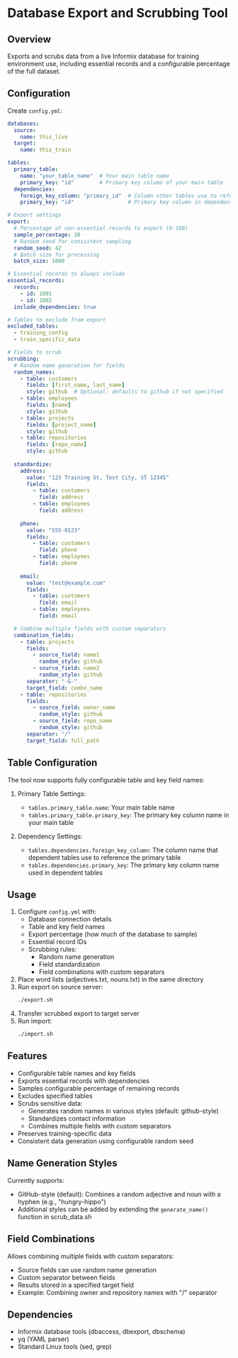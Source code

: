 # Database Export and Scrubbing Tool

## Overview
Exports and scrubs data from a live Informix database for training environment use, including essential records and a configurable percentage of the full dataset.

## Configuration
Create `config.yml`:
```yaml
databases:
  source:
    name: this_live
  target:
    name: this_train

tables:
  primary_table:
    name: "your_table_name"  # Your main table name
    primary_key: "id"        # Primary key column of your main table
  dependencies:
    foreign_key_column: "primary_id"  # Column other tables use to reference primary table
    primary_key: "id"                 # Primary key column in dependent tables

# Export settings
export:
  # Percentage of non-essential records to export (0-100)
  sample_percentage: 20
  # Random seed for consistent sampling
  random_seed: 42
  # Batch size for processing
  batch_size: 1000

# Essential records to always include
essential_records:
  records:
    - id: 1001
    - id: 1002
  include_dependencies: true

# Tables to exclude from export
excluded_tables:
  - training_config
  - train_specific_data

# Fields to scrub
scrubbing:
  # Random name generation for fields
  random_names:
    - table: customers
      fields: [first_name, last_name]
      style: github  # Optional: defaults to github if not specified
    - table: employees
      fields: [name]
      style: github
    - table: projects
      fields: [project_name]
      style: github
    - table: repositories
      fields: [repo_name]
      style: github
  
  standardize:
    address:
      value: "123 Training St, Test City, ST 12345"
      fields:
        - table: customers
          field: address
        - table: employees
          field: address
    
    phone:
      value: "555-0123"
      fields:
        - table: customers
          field: phone
        - table: employees
          field: phone
    
    email:
      value: "test@example.com"
      fields:
        - table: customers
          field: email
        - table: employees
          field: email

  # Combine multiple fields with custom separators
  combination_fields:
    - table: projects
      fields:
        - source_field: name1
          random_style: github
        - source_field: name2
          random_style: github
      separator: "-&-"
      target_field: combo_name
    - table: repositories
      fields:
        - source_field: owner_name
          random_style: github
        - source_field: repo_name
          random_style: github
      separator: "/"
      target_field: full_path
```

## Table Configuration
The tool now supports fully configurable table and key field names:

1. Primary Table Settings:
   - `tables.primary_table.name`: Your main table name
   - `tables.primary_table.primary_key`: The primary key column name in your main table

2. Dependency Settings:
   - `tables.dependencies.foreign_key_column`: The column name that dependent tables use to reference the primary table
   - `tables.dependencies.primary_key`: The primary key column name used in dependent tables

## Usage
1. Configure `config.yml` with:
   - Database connection details
   - Table and key field names
   - Export percentage (how much of the database to sample)
   - Essential record IDs
   - Scrubbing rules:
     - Random name generation
     - Field standardization
     - Field combinations with custom separators
2. Place word lists (adjectives.txt, nouns.txt) in the same directory
3. Run export on source server:
   ```bash
   ./export.sh
   ```
4. Transfer scrubbed export to target server
5. Run import:
   ```bash
   ./import.sh
   ```

## Features
- Configurable table names and key fields
- Exports essential records with dependencies
- Samples configurable percentage of remaining records
- Excludes specified tables
- Scrubs sensitive data:
  - Generates random names in various styles (default: github-style)
  - Standardizes contact information
  - Combines multiple fields with custom separators
- Preserves training-specific data
- Consistent data generation using configurable random seed

## Name Generation Styles
Currently supports:
- GitHub-style (default): Combines a random adjective and noun with a hyphen (e.g., "hungry-hippo")
- Additional styles can be added by extending the `generate_name()` function in scrub_data.sh

## Field Combinations
Allows combining multiple fields with custom separators:
- Source fields can use random name generation
- Custom separator between fields
- Results stored in a specified target field
- Example: Combining owner and repository names with "/" separator

## Dependencies
- Informix database tools (dbaccess, dbexport, dbschema)
- yq (YAML parser)
- Standard Linux tools (sed, grep)